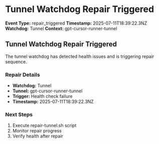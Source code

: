 # Tunnel Watchdog Repair Triggered

**Event Type:** repair_triggered
**Timestamp:** 2025-07-11T18:39:22.3NZ
**Watchdog:** Tunnel
**Context:** gpt-cursor-runner-tunnel


## Tunnel Watchdog Repair Triggered

The tunnel watchdog has detected health issues and is triggering repair sequence.

### Repair Details
- **Watchdog:** Tunnel
- **Tunnel:** gpt-cursor-runner-tunnel
- **Trigger:** Health check failure
- **Timestamp:** 2025-07-11T18:39:22.3NZ

### Next Steps
1. Execute repair-tunnel.sh script
2. Monitor repair progress
3. Verify health after repair


